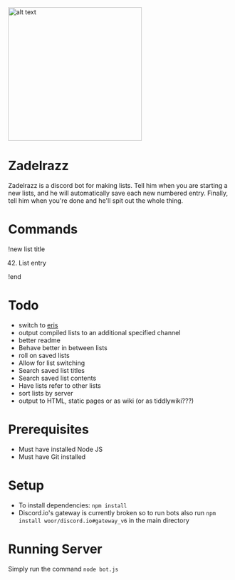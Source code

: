 <img src="https://images2.imgbox.com/a1/c2/pGy6ICJI_o.jpg" alt="alt text" width="300">

# Zadelrazz
Zadelrazz is a discord bot for making lists. Tell him when you are starting a new lists, and he will automatically save each new numbered entry. Finally, tell him when you're done and he'll spit out the whole thing.

# Commands
!new list title

42. List entry

!end

# Todo
* switch to [eris](https://github.com/abalabahaha/eris)
* output compiled lists to an additional specified channel
* better readme
* Behave better in between lists
* roll on saved lists
* Allow for list switching
* Search saved list titles
* Search saved list contents
* Have lists refer to other lists
* sort lists by server
* output to HTML, static pages or as wiki (or as tiddlywiki???)

# Prerequisites

* Must have installed Node JS
* Must have Git installed

# Setup

* To install dependencies: `npm install`
* Discord.io's gateway is currently broken so to run bots also run `npm install woor/discord.io#gateway_v6` in the main directory

# Running Server

Simply run the command `node bot.js`
